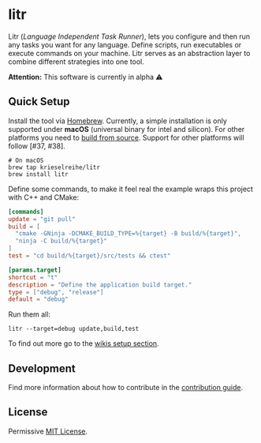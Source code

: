 # litr

Litr (_Language Independent Task Runner_), lets you configure and then run any tasks you want for any language. Define scripts, run executables or execute commands on your machine. Litr serves as an abstraction layer to combine different strategies into one tool.

**Attention:** This software is currently in alpha ⚠️

## Quick Setup

Install the tool via [Homebrew](https://brew.sh/). Currently, a simple installation is only supported under **macOS** (universal binary for intel and silicon). For other platforms you need to [build from source](CONTRIBUTING.md). Support for other platforms will follow [#37, #38].

```shell
# On macOS
brew tap krieselreihe/litr
brew install litr
```

Define some commands, to make it feel real the example wraps this project with C++ and CMake:

```toml
[commands]
update = "git pull"
build = [
  "cmake -GNinja -DCMAKE_BUILD_TYPE=%{target} -B build/%{target}",
  "ninja -C build/%{target}"
]
test = "cd build/%{target}/src/tests && ctest"

[params.target]
shortcut = "t"
description = "Define the application build target."
type = ["debug", "release"]
default = "debug"
```

Run them all:

```shell
litr --target=debug update,build,test
```

To find out more go to the [wikis setup section](https://github.com/krieselreihe/litr/wiki/Quick-Setup).

## Development

Find more information about how to contribute in the [contribution guide](CONTRIBUTING.md).

## License

Permissive [MIT License](LICENSE).
